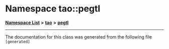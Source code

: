 

# Namespace tao::pegtl



[**Namespace List**](namespaces.md) **>** [**tao**](namespacetao.md) **>** [**pegtl**](namespacetao_1_1pegtl.md)







































































------------------------------
The documentation for this class was generated from the following file `[generated]`

